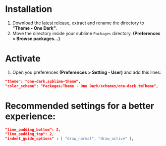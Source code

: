 # Installation

1. Download the [latest release](https://github.com/andresmichel/one-dark-theme/releases/latest), extract and rename the directory to **"Theme - One Dark"**.
2. Move the directory inside your sublime `Packages` directory. **(Preferences > Browse packages...)**

# Activate

1. Open you preferences **(Preferences > Setting - User)** and add this lines:

```json
"theme": "one-dark.sublime-theme",
"color_scheme": "Packages/Theme - One Dark/schemes/one-dark.tmTheme",
```

# Recommended settings for a better experience:

```json
"line_padding_bottom": 2,
"line_padding_top": 2,
"indent_guide_options" : [ "draw_normal", "draw_active" ],
```
